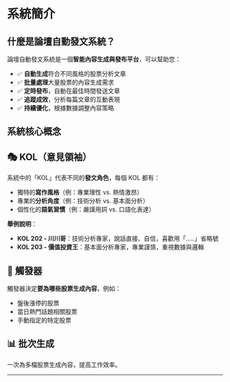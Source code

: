 # 系統簡介

## 什麼是論壇自動發文系統？

論壇自動發文系統是一個**智能內容生成與發布平台**，可以幫助您：

- ✅ **自動生成**符合不同風格的股票分析文章
- ✅ **批量處理**大量股票的內容生成需求
- ✅ **定時發布**，自動在最佳時間發送文章
- ✅ **追蹤成效**，分析每篇文章的互動表現
- ✅ **持續優化**，根據數據調整內容策略

## 系統核心概念

## 🎭 KOL（意見領袖）
系統中的「KOL」代表不同的**發文角色**，每個 KOL 都有：
- 獨特的**寫作風格**（例：專業理性 vs. 熱情激昂）
- 專業的**分析角度**（例：技術分析 vs. 基本面分析）
- 個性化的**語氣習慣**（例：嚴謹用詞 vs. 口語化表達）

**舉例說明**：
- **KOL 202 - 川川哥**：技術分析專家，說話直接、自信，喜歡用「.....」省略號
- **KOL 203 - 價值投資王**：基本面分析專家，專業謹慎，重視數據與邏輯

## 🎯 觸發器
觸發器決定**要為哪些股票生成內容**，例如：
- 盤後漲停的股票
- 當日熱門話題相關股票
- 手動指定的特定股票

## 📊 批次生成
一次為多檔股票生成內容，提高工作效率。

---

